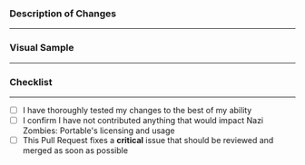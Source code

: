 <!-- Note that before you open this Pull Request it should be titled to fit our standard, using prefixes specifying platform relevancy:
* `MAPS`: Maps
* `GFX`: HUD/Menu/etc. graphics
* `SOUNDS`: Sounds
* `WAD`: Map textures/map wads
* `CFG`: Configuration files

Ideally you should also use this standard for your commit names too. They'll likely be squashed on merge if they do not conform.
-->

### Description of Changes
---
<!-- Replace this text with an overview of your changes made in this Pull Request. Please use your best judgement here, do not be verbose to the point that you are giving an exact step-by-step of your workflow, but do not undersell the changes made. If this Pull Request addresses an open issue, you should reference that too. -->

### Visual Sample
---
<!-- Replace this text with a media attachment or code test snippet that demonstrates the functionality of your changes. Please be mindful that GitHub is a platform for everyone, refrain from sending big attachments that could take a very long time to download for users with slow internet speeds. -->

### Checklist
---

- [ ] I have thoroughly tested my changes to the best of my ability
- [ ] I confirm I have not contributed anything that would impact Nazi Zombies: Portable's licensing and usage
- [ ] This Pull Request fixes a **critical** issue that should be reviewed and merged as soon as possible
